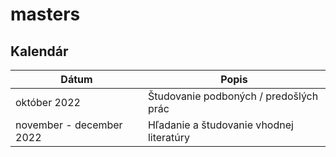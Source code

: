 # masters

## Kalendár

| Dátum | Popis |
|-------|-------|
| október 2022 | Študovanie podboných / predošlých prác |
| november - december 2022 | Hľadanie a študovanie vhodnej literatúry |


